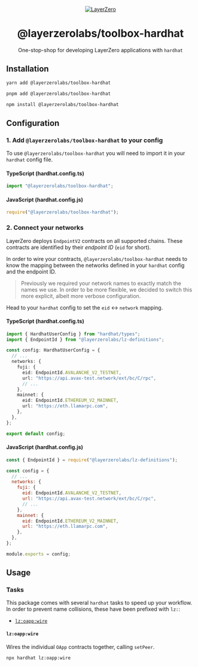 <p align="center">
  <a href="https://layerzero.network">
    <img alt="LayerZero" style="max-width: 500px" src="https://d3a2dpnnrypp5h.cloudfront.net/bridge-app/lz.png"/>
  </a>
</p>

<h1 align="center">@layerzerolabs/toolbox-hardhat</h1>

<p align="center">One-stop-shop for developing LayerZero applications with <code>hardhat</code></p>

## Installation

```bash
yarn add @layerzerolabs/toolbox-hardhat
```

```bash
pnpm add @layerzerolabs/toolbox-hardhat
```

```bash
npm install @layerzerolabs/toolbox-hardhat
```

## Configuration

### 1. Add `@layerzerolabs/toolbox-hardhat` to your config

To use `@layerzerolabs/toolbox-hardhat` you will need to import it in your `hardhat` config file.

#### TypeScript (hardhat.config.ts)

```typescript
import "@layerzerolabs/toolbox-hardhat";
```

#### JavaScript (hardhat.config.js)

```javascript
require("@layerzerolabs/toolbox-hardhat");
```

### 2. Connect your networks

LayerZero deploys `EndpointV2` contracts on all supported chains. These contracts are identified by their _endpoint ID_ (`eid` for short).

In order to wire your contracts, `@layerzerolabs/toolbox-hardhat` needs to know the mapping between the networks defined in your `hardhat` config and the endpoint ID.

> Previously we required your network names to exactly match the names we use. In order to be more flexible, we decided to switch this more explicit, albeit more verbose configuration.

Head to your `hardhat` config to set the `eid` ↔︎ `network` mapping.

#### TypeScript (hardhat.config.ts)

```typescript
import { HardhatUserConfig } from "hardhat/types";
import { EndpointId } from "@layerzerolabs/lz-definitions";

const config: HardhatUserConfig = {
  // ...
  networks: {
    fuji: {
      eid: EndpointId.AVALANCHE_V2_TESTNET,
      url: "https://api.avax-test.network/ext/bc/C/rpc",
      // ...
    },
    mainnet: {
      eid: EndpointId.ETHEREUM_V2_MAINNET,
      url: "https://eth.llamarpc.com",
    },
  },
};

export default config;
```

#### JavaScript (hardhat.config.js)

```javascript
const { EndpointId } = require("@layerzerolabs/lz-definitions");

const config = {
  // ...
  networks: {
    fuji: {
      eid: EndpointId.AVALANCHE_V2_TESTNET,
      url: "https://api.avax-test.network/ext/bc/C/rpc",
      // ...
    },
    mainnet: {
      eid: EndpointId.ETHEREUM_V2_MAINNET,
      url: "https://eth.llamarpc.com",
    },
  },
};

module.exports = config;
```

## Usage

### Tasks

This package comes with several `hardhat` tasks to speed up your workflow. In order to prevent name collisions, these have been prefixed with `lz:`:

- [`lz:oapp:wire`](#tasks-lz-oapp-wire)

#### `lz:oapp:wire` <a id="tasks-lz-oapp-wire"></a>

Wires the individual `OApp` contracts together, calling `setPeer`.

```bash
npx hardhat lz:oapp:wire
```
